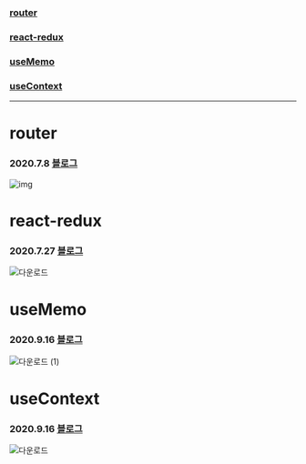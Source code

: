 ### [router ](#route)
### [react-redux ](#react-redux)
### [useMemo ](#useMemo)
### [useContext ](#useContext)
  
---

# router
### 2020.7.8 [블로그](https://dudghsx.tistory.com/11)  
![img](https://user-images.githubusercontent.com/63775931/99171390-f9170d00-274b-11eb-85f0-ba5ad85b5c1f.gif)
# react-redux
### 2020.7.27 [블로그](https://dudghsx.tistory.com/12)  
![다운로드](https://user-images.githubusercontent.com/63775931/99171401-1d72e980-274c-11eb-9058-3b431962a236.gif)
# useMemo
### 2020.9.16 [블로그](https://dudghsx.tistory.com/22)  
![다운로드 (1)](https://user-images.githubusercontent.com/63775931/99171430-5ad77700-274c-11eb-897b-d2211347aadd.gif)
# useContext
### 2020.9.16 [블로그](https://dudghsx.tistory.com/23)  
![다운로드](https://user-images.githubusercontent.com/63775931/99179056-27511880-275d-11eb-9c52-c1cccbdef93a.gif)
